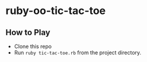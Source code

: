 # ruby-oo-tic-tac-toe

## How to Play
* Clone this repo
* Run `ruby tic-tac-toe.rb` from the project directory.
